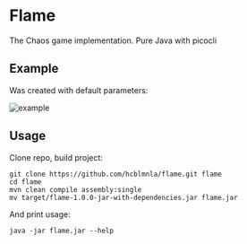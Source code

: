 # Flame

The Chaos game implementation. Pure Java with picocli

## Example

Was created with default parameters:

![example](generated/example.png)

## Usage

Clone repo, build project:

```shell
git clone https://github.com/hcblmnla/flame.git flame
cd flame
mvn clean compile assembly:single
mv target/flame-1.0.0-jar-with-dependencies.jar flame.jar
```

And print usage:

```shell
java -jar flame.jar --help
```
